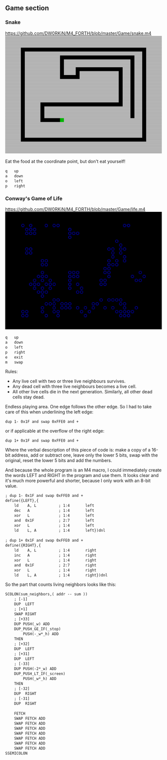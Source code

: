 ## Game section

### Snake

https://github.com/DW0RKiN/M4_FORTH/blob/master/Game/snake.m4
![Snake Game screenshot](https://github.com/DW0RKiN/M4_FORTH/blob/master/Game/snake.png)

Eat the food at the coordinate point, but don't eat yourself!

    q   up
    a   down
    o   left
    p   right

### Conway's Game of Life

https://github.com/DW0RKiN/M4_FORTH/blob/master/Game/life.m4
![Conway's Game of Life screenshot](https://github.com/DW0RKiN/M4_FORTH/blob/master/Game/life.png)

    q   up
    a   down
    o   left
    p   right
    e   exit
    m   swap

Rules:
- Any live cell with two or three live neighbours survives. 
- Any dead cell with three live neighbours becomes a live cell.
- All other live cells die in the next generation. Similarly, all other dead cells stay dead.

Endless playing area. One edge follows the other edge.
So I had to take care of this when underlining the left edge:

    dup 1- 0x1F and swap 0xFFE0 and +
or if applicable at the overflow of the right edge:

    dup 1+ 0x1F and swap 0xFFE0 and +
Where the verbal description of this piece of code is: make a copy of a 16-bit address, add or subtract one, leave only the lower 5 bits, swap with the original, reset the lower 5 bits and add the numbers.

And because the whole program is an M4 macro, I could immediately create the words LEFT and RIGHT in the program and use them. It looks clear and it's much more powerful and shorter, because I only work with an 8-bit value.

    ; dup 1- 0x1F and swap 0xFFE0 and +
    define({LEFT},{
        ld    A, L          ; 1:4       left
        dec   A             ; 1:4       left
        xor   L             ; 1:4       left
        and  0x1F           ; 2:7       left
        xor   L             ; 1:4       left
        ld    L, A          ; 1:4       left})dnl

    ; dup 1+ 0x1F and swap 0xFFE0 and +
    define({RIGHT},{
        ld    A, L          ; 1:4       right
        inc   A             ; 1:4       right
        xor   L             ; 1:4       right
        and  0x1F           ; 2:7       right
        xor   L             ; 1:4       right
        ld    L, A          ; 1:4       right})dnl
    
So the part that counts living neighbors looks like this:

    SCOLON(sum_neighbors,( addr -- sum ))
        ; [-1]
        DUP  LEFT
        ; [+1]
        SWAP RIGHT
        ; [+33]
        DUP PUSH(_w) ADD
        DUP_PUSH_GE_IF(_stop)
            PUSH(-_w*_h) ADD
        THEN
        ; [+32]
        DUP  LEFT
        ; [+31]
        DUP  LEFT
        ; [-33]
        DUP PUSH(-2*_w) ADD
        DUP_PUSH_LT_IF(_screen)
            PUSH(_w*_h) ADD
        THEN
        ; [-32]
        DUP  RIGHT
        ; [-31]
        DUP  RIGHT

        FETCH 
        SWAP FETCH ADD
        SWAP FETCH ADD
        SWAP FETCH ADD
        SWAP FETCH ADD
        SWAP FETCH ADD
        SWAP FETCH ADD
        SWAP FETCH ADD
    SSEMICOLON
